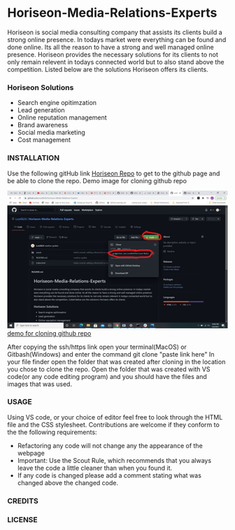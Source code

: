 # Horiseon-Media-Relations-Experts
  Horiseon is social media consulting company that assists its clients build a strong online presence. In todays market were everything can be found and done online. Its all the reason to have a strong and well managed online presence. Horiseon provides the necessary solutions for its clients to not only remain relevent in todays connected world but to also stand above the competition. Listed below are the solutions Horiseon offers its clients.
  
  ### Horiseon Solutions
  
  * Search engine opitimzation
  * Lead generation
  * Online reputation management
  * Brand awareness
  * Social media marketing
  * Cost management
  
### INSTALLATION
Use the following gitHub link [Horiseon Repo](https://github.com/Luis0624/Horiseon-Media-Relations-Experts.git) to get to the github page and be able to clone the repo.
Demo image for cloning github repo

![GitHub cloning ](assets\images\github-cloning.jpg)
[demo for cloning github repo](https://github.com/Luis0624/Horiseon-Media-Relations-Experts.git)

After copying the ssh/https link open your terminal(MacOS) or Gitbash(Windows) and enter the command git clone "paste link here"
In your file finder open the folder that was created after cloning in the location you chose to clone the repo. Open the folder that was created with VS code(or any code editing program) and you should have the files and images that was used. 

### USAGE

Using VS code, or your choice of editor feel free to look through the HTML file and the CSS stylesheet. Contributions are welcome if they conform to the the following requirements:

* Refactoring any code will not change any the appearance of the webpage
* Important: Use the Scout Rule, which recommends that you always leave the code a little cleaner than when you found it.
* If any code is changed please add a comment stating what was changed above the changed code.


### CREDITS


### LICENSE
  